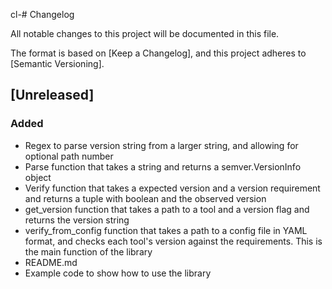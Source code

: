 cl-# Changelog

All notable changes to this project will be documented in this file.

The format is based on [Keep a Changelog],
and this project adheres to [Semantic Versioning].

## [Unreleased]

### Added

- Regex to parse version string from a larger string, and allowing for optional path number
- Parse function that takes a string and returns a semver.VersionInfo object
- Verify function that takes a expected version and a version requirement and returns a tuple with boolean and the observed version
- get_version function that takes a path to a tool and a version flag and returns the version string
- verify_from_config function that takes a path to a config file in YAML format, and checks each tool's version against the requirements. This is the main function of the library
- README.md
- Example code to show how to use the library

